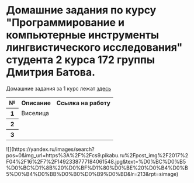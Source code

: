 # Домашние задания по курсу "Программирование и компьютерные инструменты лингвистического исследования" студента 2 курса 172 группы Дмитрия Батова.
Домашние задания за 1 курс лежат [здесь](https://github.com/dsbatov/PythonHSE)  
<table>
  <tr><th>№</th><th>Описание</th><th>Ссылка на работу</th></tr>
  <tr><th>1</th><td>Виселица</td><td></td>
  <tr><th>2</th><td></td><td></td>   
  <tr><th>3</th><td></td><td></td>
</table>
![](https://yandex.ru/images/search?pos=0&img_url=https%3A%2F%2Fcs9.pikabu.ru%2Fpost_img%2F2017%2F04%2F16%2F7%2F1492338777184061548.jpg&text=%D0%BC%D0%B5%D0%BC%D1%8B%20%D0%BF%D1%80%D0%BE%20%D0%B4%D0%B5%D0%B4%D0%BB%D0%B0%D0%B9%D0%BD&lr=213&rpt=simage)
